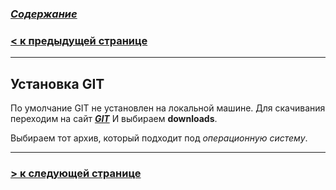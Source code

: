 ### [***Содержание***](./readmy.md)

### [**< к предыдущей странице**](./whatIs.md)

---

 ## **Установка GIT**

 По умолчание GIT не установлен на локальной машине. 
 Для скачивания переходим на сайт ***[GIT](https://git-scm.com/)*** И выбираем  **downloads**.
 
 Выбираем тот архив, который подходит под *операционную систему*.
 
---
### [**> к следующей странице**](./terminal.md)